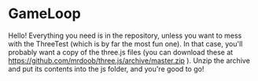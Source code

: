 # GameLoop

Hello! Everything you need is in the repository, unless you want to mess with the ThreeTest (which is by far the most fun one). In that case, you'll probably want a copy of the three.js files (you can download these at https://github.com/mrdoob/three.js/archive/master.zip ). Unzip the archive and put its contents into the js folder, and you're good to go!
